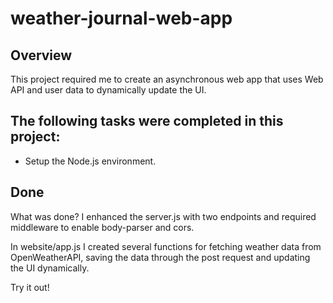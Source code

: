 # weather-journal-web-app

## Overview
This project required me to create an asynchronous web app that uses Web API and user data to dynamically update the UI.

## The following tasks were completed in this project:
* Setup the Node.js environment.

## Done
What was done? I enhanced the server.js with two endpoints and required middleware to enable body-parser and cors.

In website/app.js I created several functions for fetching weather data from OpenWeatherAPI, saving the data through the post request and updating the UI dynamically.

Try it out!
